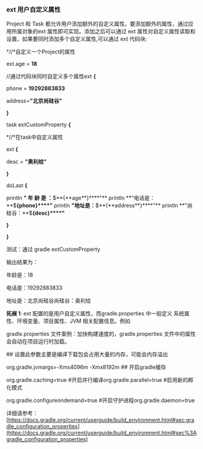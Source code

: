 ### ext 用户自定义属性

Project 和 Task 都允许用户添加额外的自定义属性，要添加额外的属性，通过应用所属对象的ext 属性即可实现。添加之后可以通过 ext 属性对自定义属性读取和设置，如果要同时添加多个自定义属性,可以通过 ext 代码块:

*//*自定义一个Project的属性

ext.age = **18**

//通过代码块同时自定义多个属性ext **{**

phone = **19292883833**

address=**"北京尚硅谷"**

**}**

task extCustomProperty **{**

*//*在task中自定义属性

ext **{**

desc = **"奥利给"**

**}**

doLast **{**

println **" 年 龄 是 ：**$**{**age**}****"** println **"电话是：**$**{**phone**}****"** println **"地址是：**$**{**address**}****"** println **"尚硅谷：**$**{**desc**}****"**

**}**

**}**

测试：通过 gradle extCustomProperty

输出结果为：









年龄是：18

电话是：19292883833

地址是：北京尚硅谷尚硅谷：奥利给

**拓展 1**: ext 配置的是用户自定义属性，而gradle.properties 中一般定义 系统属性、环境变量、项目属性、JVM 相关配置信息。例如

gradle.properties 文件案例：加快构建速度的，gradle.properties 文件中的属性会自动在项目运行时加载。

\## 设置此参数主要是编译下载包会占用大量的内存，可能会内存溢出

org.gradle.jvmargs=-Xms4096m -Xmx8192m ## 开启gradle缓存

org.gradle.caching=true #开启并行编译org.gradle.parallel=true #启用新的孵化模式

org.gradle.configureondemand=true #开启守护进程org.gradle.daemon=true

详细请参考：[https://docs.gradle.org/current/userguide/build_environment.html#sec:gradle_configuration_properties](https://docs.gradle.org/current/userguide/build_environment.html#sec%3Agradle_configuration_properties)